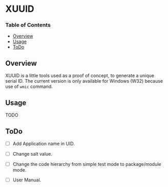 # XUUID

### Table of Contents

* [Overview](#markdown-header-overview)
* [Usage](#markdown-header-usage)
* [ToDo](#markdown-header-todo)



Overview
--------
XUUID is a little tools used as a proof of concept, to generate a unique serial ID. 
The current version is only available for Windows (W32) because use of `wmic` command.



Usage
-----
TODO



ToDo
----
* [ ] Add Application name in UID.
* [ ] Change salt value.
* [ ] Change the code hierarchy from simple test mode to package/module mode.
* [ ] User Manual.
 

